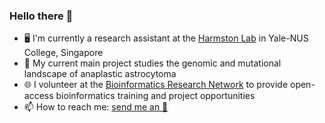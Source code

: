 ### Hello there 👋
- :desktop_computer: I'm currently a research assistant at the [Harmston Lab](https://harmstonlab.github.io/) in Yale-NUS College, Singapore
- :dna: My current main project studies the genomic and mutational landscape of anaplastic astrocytoma
- :globe_with_meridians: I volunteer at the [Bioinformatics Research Network](https://bio-net.dev/) to provide open-access bioinformatics training and project opportunities
- 📫 How to reach me: [send me an 📧](mailto:ellora.chz@gmail.com)

<!--
**ellchua/ellchua** is a ✨ _special_ ✨ repository because its `README.md` (this file) appears on your GitHub profile

Here are some ideas to get you started:

- 🔭 I’m currently working on ...
- 🌱 I’m currently learning ...
- 👯 I’m looking to collaborate on ...
- 🤔 I’m looking for help with ...
- 💬 Ask me about ...
- 📫 How to reach me: ...
- 😄 Pronouns: ...
- ⚡ Fun fact: ...
-->
